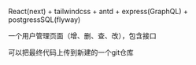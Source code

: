 React(next) + tailwindcss + antd + express(GraphQL) + postgressSQL(flyway)

一个用户管理页面（增、删、查、改），包含接口

可以把最终代码上传到新建的一个git仓库
